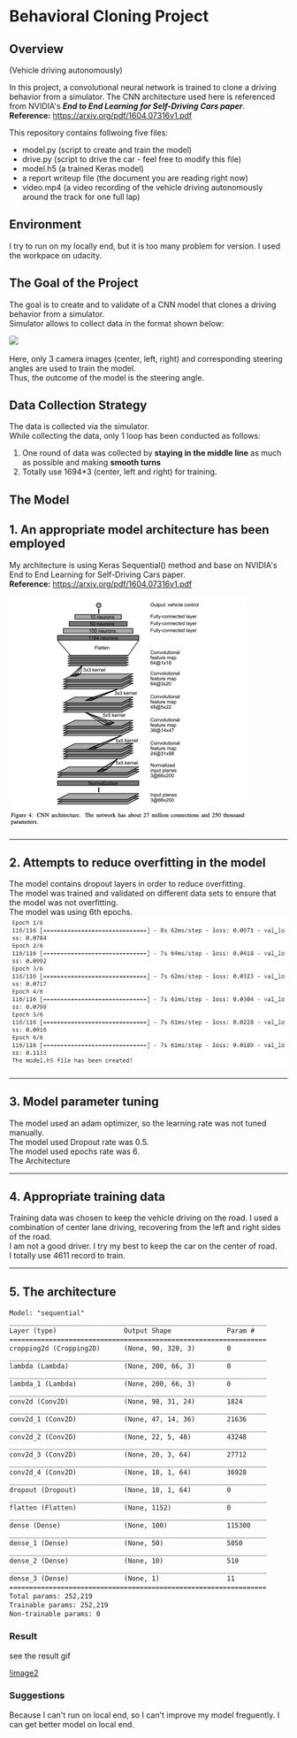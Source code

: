 # Behavioral Cloning Project

Overview
---


(Vehicle driving autonomously)

In this project, a convolutional neural network is trained to clone a driving behavior from a simulator.
The CNN architecture used here is referenced from NVIDIA's ***End to End Learning for Self-Driving Cars paper***.   
**Reference:** https://arxiv.org/pdf/1604.07316v1.pdf

This repository contains follwoing five files:
* model.py (script to create and train the model)
* drive.py (script to drive the car - feel free to modify this file)
* model.h5 (a trained Keras model)
* a report writeup file (the document you are reading right now)
* video.mp4 (a video recording of the vehicle driving autonomously around the track for one full lap)

Environment
---
I try to run on my locally end, but it is too many problem for version.
I used the workpace on udacity.

The Goal of the Project
---
The goal is to create and to validate of a CNN model that clones a driving behavior from a simulator.  
Simulator allows to collect data in the format shown below:

![](img/dataframe.png)

Here, only 3 camera images (center, left, right) and corresponding steering angles are used to train the model.  
Thus, the outcome of the model is the steering angle.  


Data Collection Strategy
---
The data is collected via the simulator.  
While collecting the data, only 1 loop has been conducted as follows:
1. One round of data was collected by **staying in the middle line** as much as possible and making **smooth turns**
2. Totally use 1694*3 (center, left and right) for training.



The Model
---

## 1. An appropriate model architecture has been employed
My architecture is using Keras Sequential() method and base on NVIDIA's End to End Learning for Self-Driving Cars paper.  
**Reference:** https://arxiv.org/pdf/1604.07316v1.pdf

![](img/cnn.png)

---

## 2. Attempts to reduce overfitting in the model

The model contains dropout layers in order to reduce overfitting. <br>
The model was trained and validated on different data sets to ensure that the model was not overfitting. <br>
The model was using 6th epochs. <br>
![](img/image2.png)

---

## 3. Model parameter tuning

The model used an adam optimizer, so the learning rate was not tuned manually.<br>
The model used Dropout rate was 0.5.<br>
The model used epochs rate was 6.<br>
The Architecture

---

## 4. Appropriate training data
Training data was chosen to keep the vehicle driving on the road. I used a combination of center lane driving, recovering from the left and right sides of the road.<br>
I am not a good driver. I try my best to keep the car on the center of road.<br>
I totally use 4611 record to train.

---

## 5. The architecture

```
Model: "sequential"
_________________________________________________________________
Layer (type)                 Output Shape              Param #   
=================================================================
cropping2d (Cropping2D)      (None, 90, 320, 3)        0         
_________________________________________________________________
lambda (Lambda)              (None, 200, 66, 3)        0         
_________________________________________________________________
lambda_1 (Lambda)            (None, 200, 66, 3)        0         
_________________________________________________________________
conv2d (Conv2D)              (None, 98, 31, 24)        1824      
_________________________________________________________________
conv2d_1 (Conv2D)            (None, 47, 14, 36)        21636     
_________________________________________________________________
conv2d_2 (Conv2D)            (None, 22, 5, 48)         43248     
_________________________________________________________________
conv2d_3 (Conv2D)            (None, 20, 3, 64)         27712     
_________________________________________________________________
conv2d_4 (Conv2D)            (None, 18, 1, 64)         36928     
_________________________________________________________________
dropout (Dropout)            (None, 18, 1, 64)         0         
_________________________________________________________________
flatten (Flatten)            (None, 1152)              0         
_________________________________________________________________
dense (Dense)                (None, 100)               115300    
_________________________________________________________________
dense_1 (Dense)              (None, 50)                5050      
_________________________________________________________________
dense_2 (Dense)              (None, 10)                510       
_________________________________________________________________
dense_3 (Dense)              (None, 1)                 11        
=================================================================
Total params: 252,219
Trainable params: 252,219
Non-trainable params: 0
```
### Result

see the result gif

[!image2](https://github.com/MarkRoy8888/CarND-Project-4-Behavioral-Cloning/blob/master/Behavior-image.gif)

### Suggestions
Because I can't run on local end, so I can't improve my model freguently.
I can get better model on local end.
